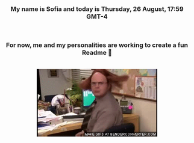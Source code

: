


<div align="center">
<h3 >My name is Sofia and today is Thursday, 26 August, 17:59 GMT-4</h3><br>
<h3 >For now, me and my personalities are working to create a fun Readme 👋
</h3><br>
<img src='img/dwight.gif' alt='working...'/>
</div>
